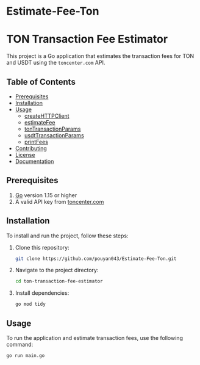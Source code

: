 # Estimate-Fee-Ton

# TON Transaction Fee Estimator

This project is a Go application that estimates the transaction fees for TON and USDT using the `toncenter.com` API.

## Table of Contents
- [Prerequisites](#prerequisites)
- [Installation](#installation)
- [Usage](#usage)
  - [createHTTPClient](#createHTTPClient)
  - [estimateFee](#estimateFee)
  - [tonTransactionParams](#tonTransactionParams)
  - [usdtTransactionParams](#usdtTransactionParams)
  - [printFees](#printFees)
- [Contributing](#contributing)
- [License](#license)
- [Documentation](#documentation)

## Prerequisites

1. [Go](https://golang.org/doc/install) version 1.15 or higher
2. A valid API key from [toncenter.com](https://toncenter.com/)

## Installation

To install and run the project, follow these steps:

1. Clone this repository:
    ```sh
    git clone https://github.com/pouyan043/Estimate-Fee-Ton.git
    ```

2. Navigate to the project directory:
    ```sh
    cd ton-transaction-fee-estimator
    ```

3. Install dependencies:
    ```sh
    go mod tidy
    ```

## Usage

To run the application and estimate transaction fees, use the following command:

```sh
go run main.go
